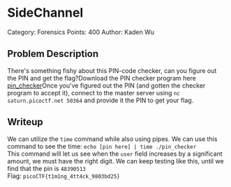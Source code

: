 # SideChannel
Category: Forensics
Points: 400
Author: Kaden Wu
## Problem Description
There's something fishy about this PIN-code checker, can you figure out the PIN and get the flag?Download the PIN checker program here  [pin_checker](https://artifacts.picoctf.net/c/72/pin_checker)Once you've figured out the PIN (and gotten the checker program to accept it), connect to the master server using  `nc saturn.picoctf.net 50364`  and provide it the PIN to get your flag.
## Writeup
We can utilize the `time` command while also using pipes. We can use this command to see the time:
`echo [pin here] | time ./pin_checker`
<br> This command will let us see when the `user` field increases by a significant amount, we must have the right digit. We can keep testing like this, until we find that the pin is 	`48390513`
<br>
Flag: `picoCTF{t1m1ng_4tt4ck_9803bd25}`
